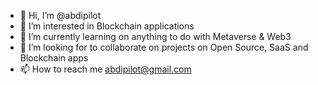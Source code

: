 - 👋 Hi, I’m @abdipilot
- 👀 I’m interested in Blockchain applications
- 🌱 I’m currently learning on anything to do with Metaverse & Web3
- 💞️ I’m looking for to collaborate on projects on Open Source, SaaS and Blockchain apps
- 📫 How to reach me abdipilot@gmail.com

<!---
abdipilot/abdipilot is a ✨ special ✨ repository because its `README.md` (this file) appears on your GitHub profile.
You can click the Preview link to take a look at your changes.
--->

